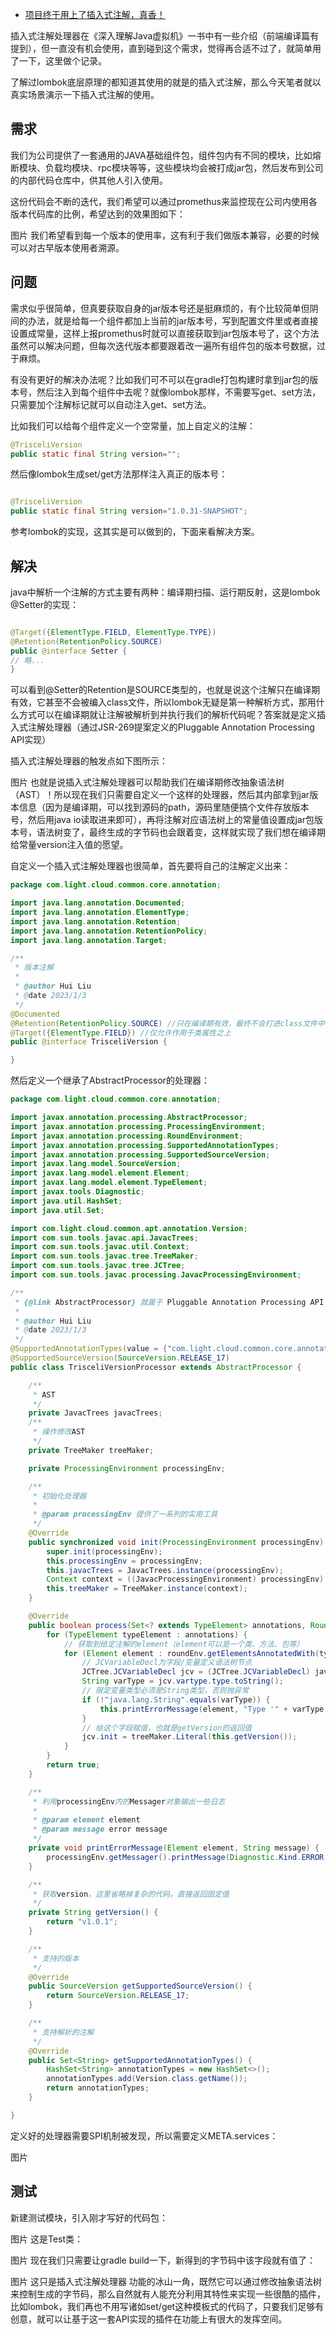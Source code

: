 - [项目终于用上了插入式注解，真香！](https://mp.weixin.qq.com/s/_t7M962bM0QIsFY0yX_7DA)

插入式注解处理器在《深入理解Java虚拟机》一书中有一些介绍（前端编译篇有提到），但一直没有机会使用，直到碰到这个需求，觉得再合适不过了，就简单用了一下，这里做个记录。

了解过lombok底层原理的都知道其使用的就是的插入式注解，那么今天笔者就以真实场景演示一下插入式注解的使用。

## 需求

我们为公司提供了一套通用的JAVA基础组件包，组件包内有不同的模块，比如熔断模块、负载均模块、rpc模块等等，这些模块均会被打成jar包，然后发布到公司的内部代码仓库中，供其他人引入使用。

这份代码会不断的迭代，我们希望可以通过promethus来监控现在公司内使用各版本代码库的比例，希望达到的效果图如下：

图片
我们希望看到每一个版本的使用率，这有利于我们做版本兼容，必要的时候可以对古早版本使用者溯源。

## 问题

需求似乎很简单，但真要获取自身的jar版本号还是挺麻烦的，有个比较简单但阴间的办法，就是给每一个组件都加上当前的jar版本号，写到配置文件里或者直接设置成常量，这样上报promethus时就可以直接获取到jar包版本号了，这个方法虽然可以解决问题，但每次迭代版本都要跟着改一遍所有组件包的版本号数据，过于麻烦。

有没有更好的解决办法呢？比如我们可不可以在gradle打包构建时拿到jar包的版本号，然后注入到每个组件中去呢？就像lombok那样，不需要写get、set方法，只需要加个注解标记就可以自动注入get、set方法。

比如我们可以给每个组件定义一个空常量，加上自定义的注解：

```java
@TrisceliVersion
public static final String version="";
```

然后像lombok生成set/get方法那样注入真正的版本号：

```java

@TrisceliVersion
public static final String version="1.0.31-SNAPSHOT";
```

参考lombok的实现，这其实是可以做到的，下面来看解决方案。

## 解决

java中解析一个注解的方式主要有两种：编译期扫描、运行期反射，这是lombok @Setter的实现：

```java

@Target({ElementType.FIELD, ElementType.TYPE})
@Retention(RetentionPolicy.SOURCE)
public @interface Setter {
// 略...
}
```

可以看到@Setter的Retention是SOURCE类型的，也就是说这个注解只在编译期有效，它甚至不会被编入class文件，所以lombok无疑是第一种解析方式，那用什么方式可以在编译期就让注解被解析到并执行我们的解析代码呢？答案就是定义插入式注解处理器（通过JSR-269提案定义的Pluggable
Annotation Processing API实现）

插入式注解处理器的触发点如下图所示：

图片
也就是说插入式注解处理器可以帮助我们在编译期修改抽象语法树（AST）！所以现在我们只需要自定义一个这样的处理器，然后其内部拿到jar版本信息（因为是编译期，可以找到源码的path，源码里随便搞个文件存放版本号，然后用java
io读取进来即可），再将注解对应语法树上的常量值设置成jar包版本号，语法树变了，最终生成的字节码也会跟着变，这样就实现了我们想在编译期给常量version注入值的愿望。

自定义一个插入式注解处理器也很简单，首先要将自己的注解定义出来：

```java
package com.light.cloud.common.core.annotation;

import java.lang.annotation.Documented;
import java.lang.annotation.ElementType;
import java.lang.annotation.Retention;
import java.lang.annotation.RetentionPolicy;
import java.lang.annotation.Target;

/**
 * 版本注解
 *
 * @author Hui Liu
 * @date 2023/1/3
 */
@Documented
@Retention(RetentionPolicy.SOURCE) //只在编译期有效，最终不会打进class文件中
@Target({ElementType.FIELD}) //仅允许作用于类属性之上
public @interface TrisceliVersion {

}

```

然后定义一个继承了AbstractProcessor的处理器：

```java
package com.light.cloud.common.core.annotation;

import javax.annotation.processing.AbstractProcessor;
import javax.annotation.processing.ProcessingEnvironment;
import javax.annotation.processing.RoundEnvironment;
import javax.annotation.processing.SupportedAnnotationTypes;
import javax.annotation.processing.SupportedSourceVersion;
import javax.lang.model.SourceVersion;
import javax.lang.model.element.Element;
import javax.lang.model.element.TypeElement;
import javax.tools.Diagnostic;
import java.util.HashSet;
import java.util.Set;

import com.light.cloud.common.apt.annotation.Version;
import com.sun.tools.javac.api.JavacTrees;
import com.sun.tools.javac.util.Context;
import com.sun.tools.javac.tree.TreeMaker;
import com.sun.tools.javac.tree.JCTree;
import com.sun.tools.javac.processing.JavacProcessingEnvironment;

/**
 * {@link AbstractProcessor} 就属于 Pluggable Annotation Processing API
 *
 * @author Hui Liu
 * @date 2023/1/3
 */
@SupportedAnnotationTypes(value = {"com.light.cloud.common.core.annotation.TrisceliVersion"})
@SupportedSourceVersion(SourceVersion.RELEASE_17)
public class TrisceliVersionProcessor extends AbstractProcessor {

    /**
     * AST
     */
    private JavacTrees javacTrees;
    /**
     * 操作修改AST
     */
    private TreeMaker treeMaker;

    private ProcessingEnvironment processingEnv;

    /**
     * 初始化处理器
     *
     * @param processingEnv 提供了一系列的实用工具
     */
    @Override
    public synchronized void init(ProcessingEnvironment processingEnv) {
        super.init(processingEnv);
        this.processingEnv = processingEnv;
        this.javacTrees = JavacTrees.instance(processingEnv);
        Context context = ((JavacProcessingEnvironment) processingEnv).getContext();
        this.treeMaker = TreeMaker.instance(context);
    }

    @Override
    public boolean process(Set<? extends TypeElement> annotations, RoundEnvironment roundEnv) {
        for (TypeElement typeElement : annotations) {
            // 获取到给定注解的element（element可以是一个类、方法、包等）
            for (Element element : roundEnv.getElementsAnnotatedWith(typeElement)) {
                // JCVariableDecl为字段/变量定义语法树节点
                JCTree.JCVariableDecl jcv = (JCTree.JCVariableDecl) javacTrees.getTree(element);
                String varType = jcv.vartype.type.toString();
                // 限定变量类型必须是String类型，否则抛异常
                if (!"java.lang.String".equals(varType)) {
                    this.printErrorMessage(element, "Type '" + varType + "' is not support.");
                }
                // 给这个字段赋值，也就是getVersion的返回值
                jcv.init = treeMaker.Literal(this.getVersion());
            }
        }
        return true;
    }

    /**
     * 利用processingEnv内的Messager对象输出一些日志
     *
     * @param element element
     * @param message error message
     */
    private void printErrorMessage(Element element, String message) {
        processingEnv.getMessager().printMessage(Diagnostic.Kind.ERROR, message, element);
    }

    /**
     * 获取version，这里省略掉复杂的代码，直接返回固定值
     */
    private String getVersion() {
        return "v1.0.1";
    }

    /**
     * 支持的版本
     */
    @Override
    public SourceVersion getSupportedSourceVersion() {
        return SourceVersion.RELEASE_17;
    }

    /**
     * 支持解析的注解
     */
    @Override
    public Set<String> getSupportedAnnotationTypes() {
        HashSet<String> annotationTypes = new HashSet<>();
        annotationTypes.add(Version.class.getName());
        return annotationTypes;
    }

}
```

定义好的处理器需要SPI机制被发现，所以需要定义META.services：

图片

## 测试

新建测试模块，引入刚才写好的代码包：

图片
这是Test类：

图片
现在我们只需要让gradle build一下，新得到的字节码中该字段就有值了：

图片
这只是插入式注解处理器
功能的冰山一角，既然它可以通过修改抽象语法树来控制生成的字节码，那么自然就有人能充分利用其特性来实现一些很酷的插件，比如lombok，我们再也不用写诸如set/get这种模板式的代码了，只要我们足够有创意，就可以让基于这一套API实现的插件在功能上有很大的发挥空间。
